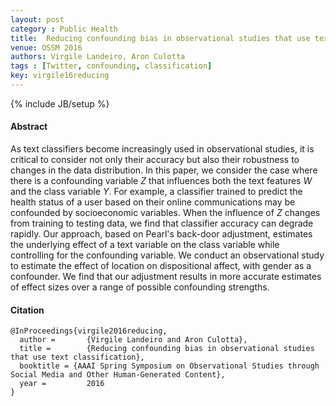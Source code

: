 ```yaml
---
layout: post
category : Public Health
title: 	Reducing confounding bias in observational studies that use text classification
venue: OSSM 2016
authors: Virgile Landeiro, Aron Culotta
tags : [Twitter, confounding, classification]
key: virgile16reducing
---
```

{% include JB/setup %}
#### Abstract

As text classifiers become increasingly used in observational studies, it
    is critical to consider not only their accuracy but also their robustness
    to changes in the data distribution. In this paper, we consider the case
    where there is a confounding variable $Z$ that influences both the text
    features $W$ and the class variable $Y$. For example, a classifier trained
    to predict the health status of a user based on their online
    communications may be confounded by socioeconomic variables. When the
    influence of $Z$ changes from training to testing data, we find that
    classifier accuracy can degrade rapidly. Our approach, based on Pearl's
    back-door adjustment, estimates the underlying effect of a text variable
    on the class variable while controlling for the confounding variable. We
    conduct an observational study to estimate the effect of location on
    dispositional affect, with gender as a confounder. We find that our
    adjustment results in more accurate estimates of effect sizes over a range
    of possible confounding strengths.


#### Citation

	@InProceedings{virgile2016reducing,
      author =       {Virgile Landeiro and Aron Culotta},
      title =        {Reducing confounding bias in observational studies that use text classification},
      booktitle = {AAAI Spring Symposium on Observational Studies through Social Media and Other Human-Generated Content},
      year =         2016
    }
